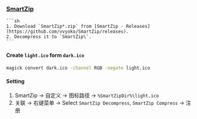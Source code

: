 ### [SmartZip](https://github.com/vvyoko/SmartZip)

````{tab} Download
```sh
1. Download `SmartZip*.zip` from [SmartZip - Releases](https://github.com/vvyoko/SmartZip/releases).
2. Decompress it to `SmartZip\`.
```
````

#### Create `light.ico` form `dark.ico`

```sh
magick convert dark.ico -channel RGB -negate light.ico
```

#### Setting

1. SmartZip → 自定义 → 图标路径 → `%SmartZipDir%\light.ico`
2. 关联 → 右键菜单 → Select `SmartZip Decompress`, `SmartZip Compress` → 注册